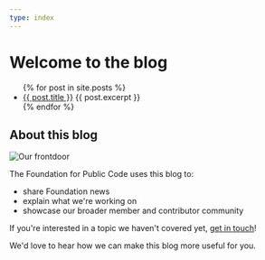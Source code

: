 ```yaml
---
type: index
---
```


# Welcome to the blog

<ul>
  {% for post in site.posts %}
    <li>
      <a href="{{ post.url }}">{{ post.title }}</a>
      {{ post.excerpt }}
    </li>
  {% endfor %}
</ul>

## About this blog

![Our frontdoor](/assets/frontdoor-2019-05-07-small.jpg)

The Foundation for Public Code uses this blog to:

* share Foundation news
* explain what we're working on
* showcase our broader member and contributor community

If you're interested in a topic we haven't covered yet, [get in touch](https://about.publiccode.net/organization/communication-channels.html)!

We'd love to hear how we can make this blog more useful for you.
